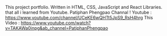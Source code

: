 This project portfolio. Written in HTML, CSS, JavaScript and React Libraries. that all i learned from Youtube. Patiphan Phengpao Channal ! 
Youtube : https://www.youtube.com/channel/UCeKE6wQHTt5JpS9_RsH4hrg
This Video : https://www.youtube.com/watch?v=TAKAWa0inpg&ab_channel=PatiphanPhengpao 
